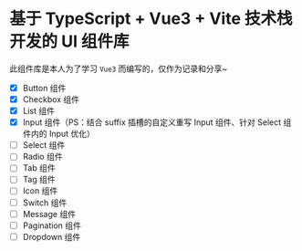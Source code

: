 # 基于 TypeScript + Vue3 + Vite 技术栈开发的 UI 组件库

此组件库是本人为了学习 `Vue3` 而编写的，仅作为记录和分享~

- [X] Button 组件
- [X] Checkbox 组件
- [X] List 组件
- [X] Input 组件（PS：结合 suffix 插槽的自定义重写 Input 组件、针对 Select 组件内的 Input 优化）
- [ ] Select 组件
- [ ] Radio 组件
- [ ] Tab 组件
- [ ] Tag 组件
- [ ] Icon 组件
- [ ] Switch 组件
- [ ] Message 组件
- [ ] Pagination 组件
- [ ] Dropdown 组件
